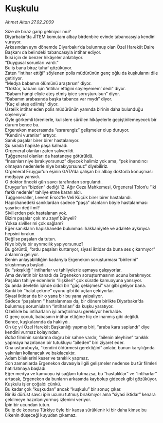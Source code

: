 # Kuşkulu

*Ahmet Altan 27.02.2009*

<div class="taraf_structure_2col_1zq">
<div class="margen_n">



 <p>Size de biraz garip gelmiyor mu? <br/>Diyarbakır’da JİTEM komutanı albay birdenbire evinde tabancasıyla kendini vuruyor.<br/>Arkasından aynı dönemde Diyarbakır’da bulunmuş olan Özel Harekât Daire Başkanı da belindeki tabancasıyla intihar ediyor. <br/>İkisi için de benzer hikâyeler anlatılıyor. <br/>“Duygusal sorunları vardı.” <br/>Bu iş bana biraz tuhaf gözüküyor. <br/>Zaten “intihar ettiği” söylenen polis müdürünün genç oğlu da kuşkularını dile getiriyor. <br/>“Medya babamın ölümünü araştırsın” diyor. <br/>“Doktor, babam için ‘intihar ettiğini söyleyemem’ dedi” diyor. <br/>“Babam hangi eliyle ateş etmiş iyice soruşturulsun” diyor. <br/>“Babamın arabasında başka tabanca var mıydı” diyor. <br/>“Kaç el ateş edilmiş” diyor. <br/>Üstelik intihar eden polis müdürünün yanında birinin daha bulunduğu söyleniyor. <br/>Öyle görkemli törenlerle, kulislere sürülen hikâyelerle geçiştirilemeyecek bir durum bence bu. <br/>Ergenekon macerasında “esrarengiz” gelişmeler olup duruyor. <br/>“Kendini vuranlar” artıyor. <br/>Sanık paşalar birer birer hastalanıyor. <br/>Şu sırada hapiste paşa kalmadı. <br/>Orgeneral olanları zaten salıverildi. <br/>Tuğgeneral olanları da hastaneye götürüldü. <br/>“İnsanları niye bırakıyorsunuz” diyecek halimiz yok ama, “pek inandırıcı olmayan nedenlerle niye bırakıyorsunuz” diyebiliriz. <br/>Orgeneral Eruygur’un eşinin GATA’da çalışan bir albay doktorla konuşması medyaya yansıdı. <br/>O doktor önceki gün savcı tarafından sorgulandı. <br/>Eruygur’un “bizden” dediği 12. Ağır Ceza Mahkemesi, Orgeneral Tolon’u “iki farklı nedenle” tahliye etme kararı aldı. <br/>Tuğgeneraller, Levent Ersöz’le Veli Küçük birer birer hastalandı. <br/>Hapishanedeki sanıklardan sadece “paşa” olanların böyle hastalanması şaşırtıcı değil mi? <br/>Sivillerden pek hastalanan yok. <br/>Bizim paşalar çok mu zayıf bünyeli? <br/>Yoksa siviller mi çok sağlam? <br/>Eğer sanıkların hapishanede bulunması hakkaniyete ve adalete aykırıysa hepsini bırakın. <br/>Değilse paşaları da tutun. <br/>Niye böyle bir ayrımcılık yapıyorsunuz? <br/>Bu görüntü, “ordu paşaları kurtarıyor, siyasi iktidar da buna ses çıkarmıyor” anlamına geliyor. <br/>Benim anlayabildiğim kadarıyla Ergenekon soruşturması “birilerini” sıkıştırmaya başladı. <br/>Bu “sıkışıklığı” intiharlar ve tahliyelerle aşmaya çalışıyorlar. <br/>Ama devletin bir kanadı da Ergenekon soruşturmasının ucunu bırakmıyor. <br/>Paşaları tahliye edenlerin “ilişkileri” çok süratle kamuoyuna yansıyor. <br/>Şu anda devletin içinde ciddi bir “güç çekişmesi” var gibi geliyor bana. <br/>Sanki bir “halat çekme” oyunu gibi iki uçtan çekiyorlar. <br/>Siyasi iktidar da bir o yana bir bu yana yalpalıyor. <br/>Sadece “paşaların “ hastalanması da, bir dönem birlikte Diyarbakır’da bulunmuş sorumluların “intiharları” da kuşku yaratıyor. <br/>Özellikle bu intiharların iyi araştırılması gerekiyor herhalde. <br/>O genç çocuk, babasının intihar ettiğine hiç de inanmış gibi değildi. <br/>Bence, kuşkularında da haklıydı. <br/>On üç yıl Özel Harekât Başkanlığı yapmış biri, “araba kara saplandı” diye kendini vurmaz kolayından.<i> <br/>Baba</i> filminin sonlarına doğru bir sahne vardır, “ailenin aleyhine” tanıklık yapmaya hazırlanan bir tutukluyu “aileden” biri ziyaret eder. <br/>Ona usturubuyla, “kendini öldürmesi gerektiğini” anlatır, bunun karşılığında yakınları kollanacak ve bakılacaktır. <br/>Adam bileklerini keser ve tanıklık yapmaz. <br/>Son zamanlarda Ergenekon davasıyla ilgili gelişmeler nedense bu tür filmleri hatırlatmaya başladı. <br/>Eğer medya ve kamuoyu işi sağlam tutmazsa, bu “hastalıklar” ve “intiharlar” artacak, Ergenekon da bunların arkasında kaybolup gidecek gibi gözüküyor. <br/>Kuşkulu işler çoğaldı çünkü. <br/>Bu kadar çok “kuşkudan” ancak “kuşkulu” bir sonuç çıkar. <br/>Bir iki dürüst savcı ipin ucunu tutmuş bırakmıyor ama “siyasi iktidar” kenara çekilmeye hazırlanıyormuş izlenimi veriyor. <br/>İpin bir ucundan tutun. <br/>Bu ip de koparsa Türkiye öyle bir kaosa sürüklenir ki bir daha kimse bu ülkenin düşeceği kuyudan çıkamaz.</p>
<br/>
<br/>
<br/>



<br/>


<div id="taraf_not">
</div>

</div>


</div>
